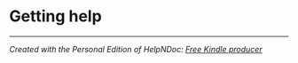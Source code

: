 # Getting help


***
_Created with the Personal Edition of HelpNDoc: [Free Kindle producer](<https://www.helpndoc.com/feature-tour/create-ebooks-for-amazon-kindle>)_

